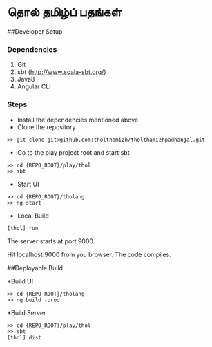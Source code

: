 # தொல்  தமிழ்ப் பதங்கள் 

##Developer Setup
### Dependencies
1. Git
2. sbt (http://www.scala-sbt.org/)
3. Java8
4. Angular CLI

### Steps
* Install the dependencies mentioned above
* Clone the repository

```
>> git clone git@github.com:tholthamizh/tholthamizhpadhangal.git
```
* Go to the play project root and start sbt

```
>> cd {REPO_ROOT}/play/thol
>> sbt
```

* Start UI
```
>> cd {REPO_ROOT}/tholang
>> ng start
```

* Local Build

```
[thol] run
```
The server starts at port 9000.

Hit localhost:9000 from you browser. The code compiles.


##Deployable Build

*Build UI
```
>> cd {REPO_ROOT}/tholang
>> ng build -prod
```

*Build Server
```
>> cd {REPO_ROOT}/play/thol
>> sbt
[thol] dist
```
